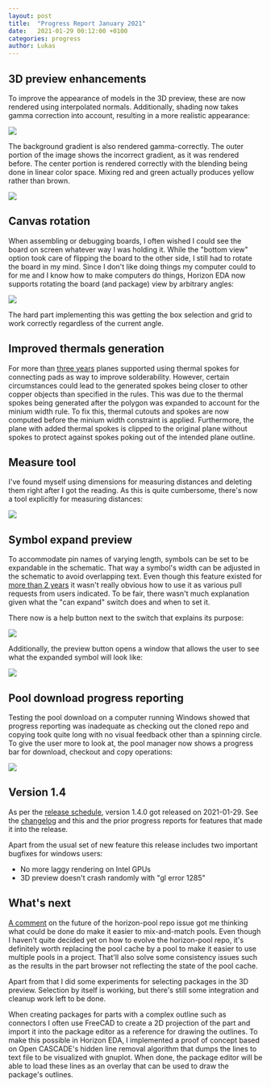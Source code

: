 ```yaml
---
layout: post
title:  "Progress Report January 2021"
date:   2021-01-29 00:12:00 +0100
categories: progress
author: Lukas
---
```


## 3D preview enhancements

To improve the appearance of models in the 3D preview, these are now rendered using 
interpolated normals. Additionally, shading now takes gamma correction 
into account, resulting in a more realistic appearance:

![ ](/assets/3d-comp.png)


The background gradient is also rendered gamma-correctly. 
The outer portion of the image shows the incorrect 
gradient, as it was rendered before. The center portion is rendered 
correctly with the blending being done in linear color space. Mixing 
red and green actually produces yellow rather than brown.

![ ](/assets/3d-bg-comp.png)


## Canvas rotation

When assembling or debugging boards, I often wished I could see the 
board on screen whatever way I was holding it. While the "bottom view" 
option took care of flipping the board to the other side, I still had 
to rotate the board in my mind. Since I don't like doing things my 
computer could to for me and I know how to make computers do things, 
Horizon EDA now supports rotating the board (and package) view by 
arbitrary angles:

![ ](/assets/canvas-rot.png)

The hard part implementing this was getting the box selection and grid 
to work correctly regardless of the current angle.

## Improved thermals generation

For more than [three 
years](https://github.com/horizon-eda/horizon/commit/e5f0cd73bab1f3431f11e4175f19f119abd58636)
planes supported using thermal spokes for connecting pads as way to 
improve solderability. However, certain circumstances could lead to the 
generated spokes being closer to other copper objects than specified in 
the rules. This was due to the thermal spokes being generated after the 
polygon was expanded to account for the minium width rule. To fix this, 
thermal cutouts and spokes are now computed before the minium width 
constraint is applied. Furthermore, the plane with added thermal spokes 
is clipped to the original plane without spokes to protect against 
spokes poking out of the intended plane outline.

## Measure tool

I've found myself using dimensions for measuring distances and deleting 
them right after I got the reading. As this is quite cumbersome, 
there's now a tool explicitly for measuring distances:

![ ](/assets/measure.png)

## Symbol expand preview

To accommodate pin names of varying length, symbols can be set to be 
expandable in the schematic. That way a symbol's width can be adjusted 
in the schematic to avoid overlapping text. Even though this feature existed 
for [more than 2 
years](https://github.com/horizon-eda/horizon/commit/eba853ec89bef60b4bfc477e13f4735a9ca131d7)
it wasn't really obvious how to use it as various pull requests from 
users indicated. To be fair, there wasn't much explanation given what 
the "can expand" switch does and when to set it.

There now is a help button next to the switch that explains its 
purpose:

![ ](/assets/sym-expand-help.png)

Additionally, the preview button opens a window that allows the user to 
see what the expanded symbol will look like:

![ ](/assets/sym-expand-preview.png)


## Pool download progress reporting

Testing the pool download on a computer running Windows showed that 
progress reporting was inadequate as checking out the cloned repo and 
copying took quite long with no visual feedback other than a spinning 
circle. To give the user more to look at, the pool manager now shows a 
progress bar for download, checkout and copy operations:

![ ](/assets/pool-clone.png)

## Version 1.4

As per the [release schedule](https://blog.horizon-eda.org/misc/2020/03/26/release-schedule.html),
version 1.4.0 got released on 2021-01-29. See the 
[changelog](https://github.com/horizon-eda/horizon/blob/v1.4.0/CHANGELOG.md)
and this and the prior progress reports for features that made it into the 
release. 

Apart from the usual set of new feature this release includes two 
important bugfixes for windows users:

 - No more laggy rendering on Intel GPUs
 - 3D preview doesn't crash randomly with "gl error 1285"

## What's next

[A 
comment](https://github.com/horizon-eda/horizon-pool/issues/169#issuecomment-765152730O)
on the future of the horizon-pool repo issue got me thinking what could 
be done do make it easier to mix-and-match pools. Even though I haven't 
quite decided yet on how to evolve the horizon-pool repo, it's 
definitely worth replacing the pool cache by a pool to make it easier 
to use multiple pools in a project. That'll also solve some consistency 
issues such as the results in the part browser not reflecting the state 
of the pool cache.

Apart from that I did some experiments for selecting packages in the 3D 
preview. Selection by itself is working, but there's still some integration 
and cleanup work left to be done.

When creating packages for parts with a complex outline such as 
connectors I often use FreeCAD to create a 2D projection of the part 
and import it into the package editor as a reference for drawing the 
outlines. To make this possible in Horizon EDA, I implemented a 
proof of concept based on Open CASCADE's hidden line removal algorithm 
that dumps the lines to text file to be visualized with gnuplot. When 
done, the package editor will be able to load these lines as an overlay 
that can be used to draw the package's outlines.

